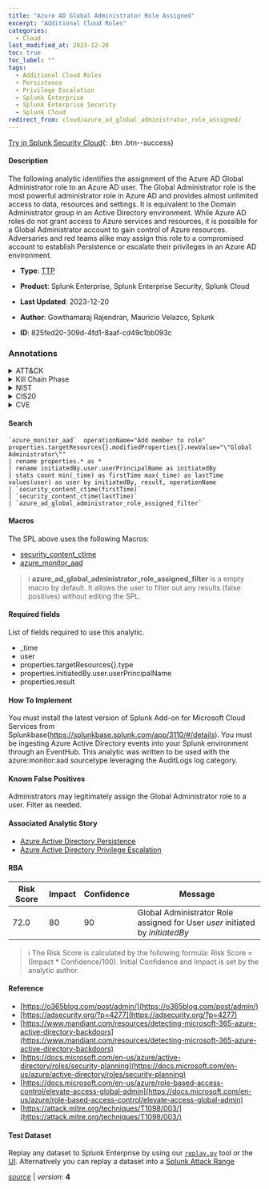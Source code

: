 ```yaml
---
title: "Azure AD Global Administrator Role Assigned"
excerpt: "Additional Cloud Roles"
categories:
  - Cloud
last_modified_at: 2023-12-20
toc: true
toc_label: ""
tags:
  - Additional Cloud Roles
  - Persistence
  - Privilege Escalation
  - Splunk Enterprise
  - Splunk Enterprise Security
  - Splunk Cloud
redirect_from: cloud/azure_ad_global_administrator_role_assigned/
---
```




[Try in Splunk Security Cloud](https://www.splunk.com/en_us/cyber-security.html){: .btn .btn--success}

#### Description

The following analytic identifies the assignment of the Azure AD Global Administrator role to an Azure AD user. The Global Administrator role is the most powerful administrator role in Azure AD and provides almost unlimited access to data, resources and settings. It is equivalent to the Domain Administrator group in an Active Directory environment. While Azure AD roles do not grant access to Azure services and resources, it is possible for a Global Administrator account to gain control of Azure resources. Adversaries and red teams alike may assign this role to a compromised account to establish Persistence or escalate their privileges in an Azure AD environment.

- **Type**: [TTP](https://github.com/splunk/security_content/wiki/Detection-Analytic-Types)
- **Product**: Splunk Enterprise, Splunk Enterprise Security, Splunk Cloud

- **Last Updated**: 2023-12-20
- **Author**: Gowthamaraj Rajendran, Mauricio Velazco, Splunk
- **ID**: 825fed20-309d-4fd1-8aaf-cd49c1bb093c

### Annotations
<details>
  <summary>ATT&CK</summary>

<div markdown="1">

#### [ATT&CK](https://attack.mitre.org/)

| ID          | Technique   | Tactic         |
| ----------- | ----------- |--------------- |
| [T1098.003](https://attack.mitre.org/techniques/T1098/003/) | Additional Cloud Roles | Persistence, Privilege Escalation |

</div>
</details>


<details>
  <summary>Kill Chain Phase</summary>

<div markdown="1">

* Installation
* Exploitation


</div>
</details>


<details>
  <summary>NIST</summary>

<div markdown="1">

* DE.CM



</div>
</details>

<details>
  <summary>CIS20</summary>

<div markdown="1">

* CIS 10



</div>
</details>

<details>
  <summary>CVE</summary>

<div markdown="1">


</div>
</details>


#### Search

```
`azure_monitor_aad`  operationName="Add member to role"  properties.targetResources{}.modifiedProperties{}.newValue="\"Global Administrator\"" 
| rename properties.* as * 
| rename initiatedBy.user.userPrincipalName as initiatedBy 
| stats count min(_time) as firstTime max(_time) as lastTime values(user) as user by initiatedBy, result, operationName 
| `security_content_ctime(firstTime)` 
| `security_content_ctime(lastTime)` 
| `azure_ad_global_administrator_role_assigned_filter`
```

#### Macros
The SPL above uses the following Macros:
* [security_content_ctime](https://github.com/splunk/security_content/blob/develop/macros/security_content_ctime.yml)
* [azure_monitor_aad](https://github.com/splunk/security_content/blob/develop/macros/azure_monitor_aad.yml)

> :information_source:
> **azure_ad_global_administrator_role_assigned_filter** is a empty macro by default. It allows the user to filter out any results (false positives) without editing the SPL.



#### Required fields
List of fields required to use this analytic.
* _time
* user
* properties.targetResources{}.type
* properties.initiatedBy.user.userPrincipalName
* properties.result



#### How To Implement
You must install the latest version of Splunk Add-on for Microsoft Cloud Services from Splunkbase(https://splunkbase.splunk.com/app/3110/#/details). You must be ingesting Azure Active Directory events into your Splunk environment through an EventHub. This analytic was written to be used with the azure:monitor:aad sourcetype leveraging the AuditLogs log category.
#### Known False Positives
Administrators may legitimately assign the Global Administrator role to a user. Filter as needed.

#### Associated Analytic Story
* [Azure Active Directory Persistence](/stories/azure_active_directory_persistence)
* [Azure Active Directory Privilege Escalation](/stories/azure_active_directory_privilege_escalation)




#### RBA

| Risk Score  | Impact      | Confidence   | Message      |
| ----------- | ----------- |--------------|--------------|
| 72.0 | 80 | 90 | Global Administrator Role assigned for User $user$ initiated by $initiatedBy$ |


> :information_source:
> The Risk Score is calculated by the following formula: Risk Score = (Impact * Confidence/100). Initial Confidence and Impact is set by the analytic author.


#### Reference

* [https://o365blog.com/post/admin/](https://o365blog.com/post/admin/)
* [https://adsecurity.org/?p=4277](https://adsecurity.org/?p=4277)
* [https://www.mandiant.com/resources/detecting-microsoft-365-azure-active-directory-backdoors](https://www.mandiant.com/resources/detecting-microsoft-365-azure-active-directory-backdoors)
* [https://docs.microsoft.com/en-us/azure/active-directory/roles/security-planning](https://docs.microsoft.com/en-us/azure/active-directory/roles/security-planning)
* [https://docs.microsoft.com/en-us/azure/role-based-access-control/elevate-access-global-admin](https://docs.microsoft.com/en-us/azure/role-based-access-control/elevate-access-global-admin)
* [https://attack.mitre.org/techniques/T1098/003/](https://attack.mitre.org/techniques/T1098/003/)



#### Test Dataset
Replay any dataset to Splunk Enterprise by using our [`replay.py`](https://github.com/splunk/attack_data#using-replaypy) tool or the [UI](https://github.com/splunk/attack_data#using-ui).
Alternatively you can replay a dataset into a [Splunk Attack Range](https://github.com/splunk/attack_range#replay-dumps-into-attack-range-splunk-server)




[*source*](https://github.com/splunk/security_content/tree/develop/detections/cloud/azure_ad_global_administrator_role_assigned.yml) \| *version*: **4**